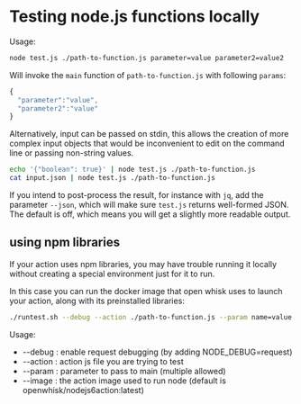 <!--
#
# Licensed to the Apache Software Foundation (ASF) under one or more
# contributor license agreements.  See the NOTICE file distributed with
# this work for additional information regarding copyright ownership.
# The ASF licenses this file to You under the Apache License, Version 2.0
# (the "License"); you may not use this file except in compliance with
# the License.  You may obtain a copy of the License at
#
#     http://www.apache.org/licenses/LICENSE-2.0
#
# Unless required by applicable law or agreed to in writing, software
# distributed under the License is distributed on an "AS IS" BASIS,
# WITHOUT WARRANTIES OR CONDITIONS OF ANY KIND, either express or implied.
# See the License for the specific language governing permissions and
# limitations under the License.
#
-->

# Testing node.js functions locally

Usage:

```bash
node test.js ./path-to-function.js parameter=value parameter2=value2
```

Will invoke the `main` function of `path-to-function.js` with following `params`:
```javascript
{
  "parameter":"value",
  "parameter2":"value"
}
```

Alternatively, input can be passed on stdin, this allows the creation of more complex input
objects that would be inconvenient to edit on the command line or passing non-string values.

```bash
echo '{"boolean": true}' | node test.js ./path-to-function.js
cat input.json | node test.js ./path-to-function.js
```

If you intend to post-process the result, for instance with `jq`, add the parameter `--json`,
which will make sure `test.js` returns well-formed JSON. The default is off, which means you
will get a slightly more readable output.

## using npm libraries

If your action uses npm libraries, you may have trouble running it locally without creating a special environment just for it to run.

In this case you can run the docker image that open whisk uses to launch your action, along with its preinstalled libraries:

```bash
./runtest.sh --debug --action ./path-to-function.js --param name=value --param othername=othervalue
```

Usage:
* --debug : enable request debugging (by adding NODE_DEBUG=request)
* --action : action js file you are trying to test
* --param : parameter to pass to main (multiple allowed)
* --image : the action image used to run node (default is openwhisk/nodejs6action:latest)
